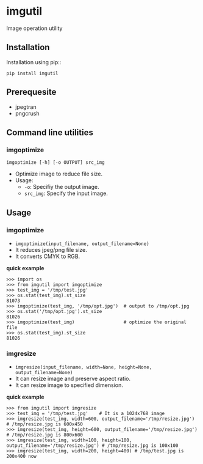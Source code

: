 imgutil
=======

Image operation utility

Installation
------------

Installation using pip::

    pip install imgutil

Prerequesite
------------

- jpegtran
- pngcrush

Command line utilities
----------------------

### imgoptimize
```
imgoptimize [-h] [-o OUTPUT] src_img
```
- Optimize image to reduce file size.
- Usage:
    - `-o`: Specifiy the output image.
    - `src_img`: Specify the input image.


Usage
-----

### imgoptimize
- `imgoptimize(input_filename, output_filename=None)`
- It reduces jpeg/png file size.
- It converts CMYK to RGB.

**quick example**

    >>> import os
    >>> from imgutil import imgoptimize
    >>> test_img = '/tmp/test.jpg'
    >>> os.stat(test_img).st_size
    81073
    >>> imgoptimize(test_img, '/tmp/opt.jpg')  # output to /tmp/opt.jpg
    >>> os.stat('/tmp/opt.jpg').st_size
    81026
    >>> imgoptimize(test_img)                  # optimize the original file
    >>> os.stat(test_img).st_size
    81026

### imgresize
- `imgresize(input_filename, width=None, height=None, output_filename=None)`
- It can resize image and preserve aspect ratio.
- It can resize image to specified dimension.

**quick example**

    >>> from imgutil import imgresize
    >>> test_img = '/tmp/test.jpg'    # It is a 1024x768 image
    >>> imgresize(test_img, width=600, output_filename='/tmp/resize.jpg') # /tmp/resize.jpg is 600x450
    >>> imgresize(test_img, height=600, output_filename='/tmp/resize.jpg') # /tmp/resize.jpg is 800x600
    >>> imgresize(test_img, width=100, height=100, output_filename='/tmp/resize.jpg') # /tmp/resize.jpg is 100x100
    >>> imgresize(test_img, width=200, height=400) # /tmp/test.jpg is 200x400 now
